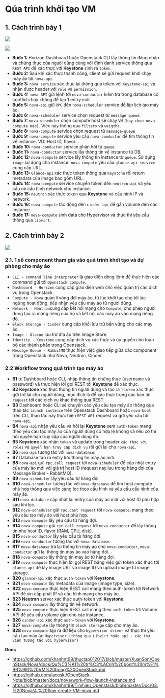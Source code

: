 # Qúa trình khởi tạo VM
## 1. Cách trình bày 1
![](https://github.com/khanhnt99/thuctap012017/raw/master/XuanSon/OpenStack/Nova/images/nova-quatrinhboot1.png)

![](https://github.com/khanhnt99/thuctap012017/raw/master/XuanSon/OpenStack/Nova/images/nova-quatrinhboot2.png)
- **Bước 1:** Horizon Dashboard hoặc Openstack CLI lấy thông tin đăng nhập và chứng thực của người dùng cùng với định danh service thông qua `REST API` để xác thực với **Keystone** sinh ra `token`.
- **Bước 2:** Sau khi xác thực thành công, client sẽ gửi request khởi chạy máy ảo tới `nova-api`.
- **Bước 3:** `nova service` xác thực lại thông qua token với `Keystone-api` và nhận được header với `role` và `permission`.
- **Bước 4:** `nova API` gửi lệnh tới `nova-conductor` kiểm tra trong database có conflicts hay không để tạo 1 entry mới.
- **Bước 5:** `nova-api` gửi `RPC` đến `nova-scheduler` service để lập lịch tạo máy ảo.
- **Bước 6:** `nova-scheduler` service chon request từ `message queue`.
- **Bước 7:** `nova-scheduler` chọn compute host sẽ chạy `VM` `(hay chọn nova-compute nào)`. Việc này thông qua `filters` và `weigths`.
- **Bước 8:** `nova-compute` service chọn request từ `message-queue`
- **Bước 9:** `nova-compute` service yêu cầu `nova-conductor` để tìm thông tin về instance. VD: Host ID, flavor...
- **Bước 10:** `nova-conductor` service phản hồi từ `queue`.
- **Bước 11:** `nova-conductor` service lấy thông tin về instance từ DB.
- **Bước 12:** `nova-compute` service lấy thông tin instance từ `queue`. Sử dụng `image` sử dụng cho instance. `nova-compute` yêu cầu `glance-api service` cung cấp URL.
- **Bước 13:** `Glance-api` xác thực token thông qua `Keystone` rồi return metadata của image bao gồm URL.
- **Bước 14:** `nova-compute` service chuyển token đến `neutron-api` và yêu cầu nó cấu hình network cho instance.
- **Bước 15:** `neutron` xác thực token qua **Keystone** và cấu hình IP và network.
- **Bước 16:** `nova-compute` tác động đến `cinder-api` để gắn volume đến các Instance.
- **Bước 17:** `nova-compute` sinh data cho Hypervisor và thực thi yêu cầu thông qua `libvirt`.

## 2. Cách trình bày 2
![](https://github.com/khanhnt99/thuctap012017/raw/master/XuanSon/OpenStack/Nova/images/nova-quatrinhboot3.png)

### 2.1. 1 số component tham gia vào quá trình khởi tạo và dự phòng cho máy ảo
- `CLI - command line interpreter` là giao diện dòng lệnh để thực hiện các command gửi tới `Openstack compute`.
- `Dashboard - Horizon` cung cấp giao diện web cho việc quản trị các dịch vụ trong Openstack.
- `Compute - Nova` quản lí vòng đời máy ảo, từ lúc khởi tạo cho tới lúc ngừng hoạt động, tiếp nhận yêu cầu máy ảo từ người dùng.
- `Network - Neutron`cung cấp kết nối mạng cho `Compute`, cho phép người dùng tạo ra mạng riêng của họ và kết nối các máy ảo vào mạng riêng đó.
- `Block Storage - Cinder` cung cấp khối lưu trữ bền vững cho các máy ảo.
- `Image - Glacne` lưu trữ đĩa ảo trên Image Store.
- `Identity - Keystone` cung cấp dịch vụ xác thực và ủy quyền cho toàn bộ các thành phần trong Openstack.
- `Message Queue - RabbitMQ` thực hiện việc giao tiếp giữa các component trong Openstack như Nova, Neutron, Cinder.

### 2.2 Workflow trong quá trình tạo máy ảo
- **B1** từ Dashboard hoặc CLI, nhập thông tin chứng thực (username và password) và thực hiện lời gọi REST tới **Keystone** để xác thực.
- **B2** **Keystone** xác thực thông tin người dùng và tạo ra 1 `token` xác thực gửi trở lại cho người dùng, mục đích là để xác thực trong các bản tin `request` tới các dịch vụ khác thông qua REST.
- **B3** Dashboard hoặc CLI sẽ chuyển các yêu cầu tạo máy ảo thông qua thao tác `launch instance` trên Openstack Dashboard hoặc `nova-boot` trên CLI, thao tác này thực hiện `REST API` request và gửi yêu cầu tới `nova-api`.
- **B4** `nova-api` nhận yêu cầu và hỏi lại **Keystone** xem `auth-token` mang theo yêu cầu tạo máy ảo của người dùng có hợp lệ không và nếu có thì hỏi quyền hạn truy cập của người dùng đó.
- **B5** **Keystone** xác nhận `token` và update trong header `xác thực với roles` và `quyền hạn truy cập dịch vụ` rồi gửi lại cho `nova-api`.
- **B6** `nova-api` tương tác với `nova-database`.
- **B7** Database tạo ra entry lưu thông tin máy ảo mới.
- **B8** `nova-api` gửi `rpc.call request` tới `nova-scheduler` để cập nhật entry của máy ảo mới với giá trị host ID (request naỳ lưu trong hàng đợi của Message Broker - RabbitMQ).
- **B9** `nova-scheduler` lấy yêu cầu từ hàng đợi.
- **B10** `nova-scheduler` tương tác với `nova-database` để tìm host compute phù hợp thông qua việc sàng lọc theo cấu hình và yêu cầu cấu hình của máy ảo.
- **B11** `nova-database` cập nhật lại entry của máy ảo mới với host ID phù hợp sau khi lọc.
- **B12** `nova-scheduler` gửi `rpc.cast request` tới `nova-compute`, mang theo yêu cầu tạo máy ảo với host phù hợp.
- **B13** `nova-compute` lấy yêu cầu từ hàng đợi.
- **B14** `nova-compute` gửi `rpc.call request` tới `nova-conductor` để lấy thông tin như host ID, flavor (RAM, CPU, disk).
- **B15** `nova-conductor` lấy yêu cầu từ hàng đợi.
- **B16** `nova-conductor` tương tác với `nova-database`.
- **B17** `nova-database` trả lại thông tin máy ảo cho `nova-conductor`, `nova-conductor` gửi lại thông tin máy ảo vào hàng đợi.
- **B18** `nova-compute` lấy thông tin máy ảo từ hàng đợi.
- **B19** `nova-compute` thực hiện lời gọi REST bằng việc gửi token xác thực tới `glance-api` để lấy image URL và image ID và upload image từ image storage.
- **B20** `glance-api` xác thực `auth-token` với **Keystone**.
- **B21** `nova-compute` lấy metadata của image (image type, size).
- **B22** `nova-compute` thực hiện REST call mang theo auth-token tới Network API để xin cấp phát IP và cấu hình mạng cho máy ảo.
- **B23** **Neutron** server xác thực auth-token với **Keystone**.
- **B24** `nova-compute` lấy thông tin về network.
- **B25** `nova-compute` thực hiện REST call mang theo `auth-token` tới Volume API để yêu cầu volume gắn cho các instance.
- **B26** `cinder-api` xác thực `auth-token` với **Keystone**.
- **B27** `nova-compute` lấy thông tin `block storage` cấp cho máy ảo.
- **B28** `nova-compute` tạp ra dữ liệu cho `hypervisor driver` và thực thi yêu cầu tạo máy ảo `Hypervisor (thông qua Libvirt hoặc api - các thư viện tương tác với hypervisor)` 




__Docs__
- https://github.com/khanhnt99/thuctap012017/blob/master/XuanSon/OpenStack/Nova/docs/Qu%C3%A1%20tr%C3%ACnh%20boot%20m%E1%BB%99t%20VM%20trong%20OpenStack.md
- https://github.com/lacoski/OpenStack-Note/blob/master/docs/nova/work-flow-launch-instance.md
- https://github.com/khanhnt99/Timhieu_Openstack/blob/master/Doc/03.%20Nova/4.%20flow-create-VM-nova.md